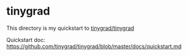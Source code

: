 # tinygrad

This directory is my quickstart to [tinygrad/tinygrad](https://github.com/tinygrad/tinygrad)

Quickstart doc: https://github.com/tinygrad/tinygrad/blob/master/docs/quickstart.md
